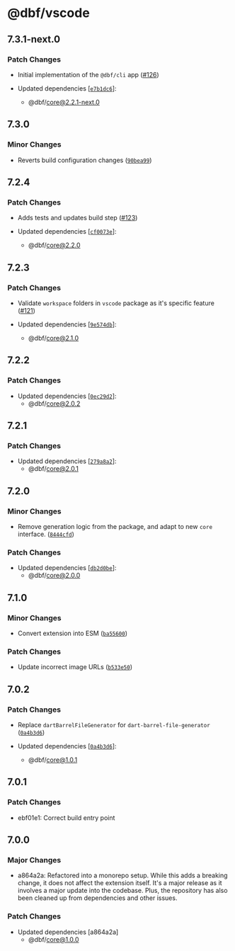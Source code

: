 # @dbf/vscode

## 7.3.1-next.0

### Patch Changes

- Initial implementation of the `@dbf/cli` app ([#126](https://github.com/mikededo/dart-barrel-file-generator/pull/126))

- Updated dependencies [[`e7b1dc6`](https://github.com/mikededo/dart-barrel-file-generator/commit/e7b1dc6243d1ffcb4a40f0ffb525ac5440c52334)]:
  - @dbf/core@2.2.1-next.0

## 7.3.0

### Minor Changes

- Reverts build configuration changes ([`90bea99`](https://github.com/mikededo/dart-barrel-file-generator/commit/90bea99967c917ce2efde149fc1b2d764f657e09))

## 7.2.4

### Patch Changes

- Adds tests and updates build step ([#123](https://github.com/mikededo/dart-barrel-file-generator/pull/123))

- Updated dependencies [[`cf0073e`](https://github.com/mikededo/dart-barrel-file-generator/commit/cf0073e579e51a9dd31f50369dcf9ad616bc1c6f)]:
  - @dbf/core@2.2.0

## 7.2.3

### Patch Changes

- Validate `workspace` folders in `vscode` package as it's specific feature ([#121](https://github.com/mikededo/dart-barrel-file-generator/pull/121))

- Updated dependencies [[`9e574db`](https://github.com/mikededo/dart-barrel-file-generator/commit/9e574db3569dea7c8723bfce417045908fcab11e)]:
  - @dbf/core@2.1.0

## 7.2.2

### Patch Changes

- Updated dependencies [[`0ec29d2`](https://github.com/mikededo/dart-barrel-file-generator/commit/0ec29d2408e11e4c94860cdd3d971ade7b3bc4ea)]:
  - @dbf/core@2.0.2

## 7.2.1

### Patch Changes

- Updated dependencies [[`279a8a2`](https://github.com/mikededo/dart-barrel-file-generator/commit/279a8a2794fd83ae1d2d350aac4e060098c010df)]:
  - @dbf/core@2.0.1

## 7.2.0

### Minor Changes

- Remove generation logic from the package, and adapt to new `core` interface. ([`8444cfd`](https://github.com/mikededo/dart-barrel-file-generator/commit/8444cfd9b99a7f28837f7426e9fea84bd30c448b))

### Patch Changes

- Updated dependencies [[`db2d0be`](https://github.com/mikededo/dart-barrel-file-generator/commit/db2d0be7f3efdd0701ba940736e50e415407b987)]:
  - @dbf/core@2.0.0

## 7.1.0

### Minor Changes

- Convert extension into ESM ([`ba55600`](https://github.com/mikededo/dart-barrel-file-generator/commit/ba55600e928c6869cd7c60a304f3dc7f19df3dc0))

### Patch Changes

- Update incorrect image URLs ([`b533e50`](https://github.com/mikededo/dart-barrel-file-generator/commit/b533e5062869d171fab252bed4a6e59289166e18))

## 7.0.2

### Patch Changes

- Replace `dartBarrelFileGenerator` for `dart-barrel-file-generator` ([`0a4b3d6`](https://github.com/mikededo/dart-barrel-file-generator/commit/0a4b3d6e1188aa528d33aa33f578416ccb684b11))

- Updated dependencies [[`0a4b3d6`](https://github.com/mikededo/dart-barrel-file-generator/commit/0a4b3d6e1188aa528d33aa33f578416ccb684b11)]:
  - @dbf/core@1.0.1

## 7.0.1

### Patch Changes

- ebf01e1: Correct build entry point

## 7.0.0

### Major Changes

- a864a2a: Refactored into a monorepo setup. While this adds a breaking change, it does not
  affect the extension itself. It's a major release as it involves a major update
  into the codebase.
  Plus, the repository has also been cleaned up from dependencies and other
  issues.

### Patch Changes

- Updated dependencies [a864a2a]
  - @dbf/core@1.0.0
